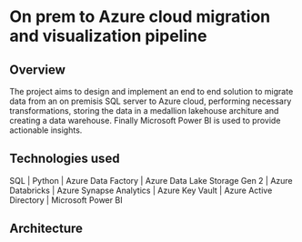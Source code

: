 # On prem to Azure cloud migration and visualization pipeline

## Overview
The project aims to design and implement an end to end solution to migrate data from an on premisis SQL server to Azure cloud, performing necessary transformations, storing the data in a medallion lakehouse architure and creating a data warehouse. Finally Microsoft Power BI is used to provide actionable insights.

## Technologies used
SQL | Python | Azure Data Factory | Azure Data Lake Storage Gen 2 | Azure Databricks | Azure Synapse Analytics | Azure Key Vault | Azure Active Directory | Microsoft Power BI

## Architecture
